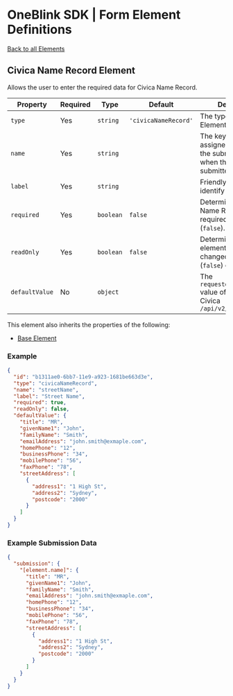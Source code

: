 # OneBlink SDK | Form Element Definitions

[Back to all Elements](./README.md)

## Civica Name Record Element

Allows the user to enter the required data for Civica Name Record.

| Property       | Required | Type      | Default              | Description                                                                              |
| -------------- | -------- | --------- | -------------------- | ---------------------------------------------------------------------------------------- |
| `type`         | Yes      | `string`  | `'civicaNameRecord'` | The type of Form Element Element.                                                        |
| `name`         | Yes      | `string`  |                      | The key that will be assigned a value in the submission data when the form is submitted. |
| `label`        | Yes      | `string`  |                      | Friendly text to identify the element.                                                   |
| `required`     | Yes      | `boolean` | `false`              | Determine if this Name Record is required (`true`) or not (`false`).                     |
| `readOnly`     | Yes      | `boolean` | `false`              | Determine if this elements can be changed by the user (`false`) or not (`true`).         |
| `defaultValue` | No       | `object`  |                      | The `requestor.nameDetails` value of a request to Civica `/api/v2/crm/crm`               |

This element also inherits the properties of the following:

- [Base Element](./base-element.md)

### Example

```json
{
  "id": "b1311ae0-6bb7-11e9-a923-1681be663d3e",
  "type": "civicaNameRecord",
  "name": "streetName",
  "label": "Street Name",
  "required": true,
  "readOnly": false,
  "defaultValue": {
    "title": "MR",
    "givenName1": "John",
    "familyName": "Smith",
    "emailAddress": "john.smith@exmaple.com",
    "homePhone": "12",
    "businessPhone": "34",
    "mobilePhone": "56",
    "faxPhone": "78",
    "streetAddress": [
      {
        "address1": "1 High St",
        "address2": "Sydney",
        "postcode": "2000"
      }
    ]
  }
}
```

### Example Submission Data

```json
{
  "submission": {
    "[element.name]": {
      "title": "MR",
      "givenName1": "John",
      "familyName": "Smith",
      "emailAddress": "john.smith@exmaple.com",
      "homePhone": "12",
      "businessPhone": "34",
      "mobilePhone": "56",
      "faxPhone": "78",
      "streetAddress": [
        {
          "address1": "1 High St",
          "address2": "Sydney",
          "postcode": "2000"
        }
      ]
    }
  }
}
```
